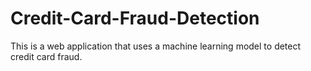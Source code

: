 # Credit-Card-Fraud-Detection
This is a web application that uses a machine learning model to detect credit card fraud.
